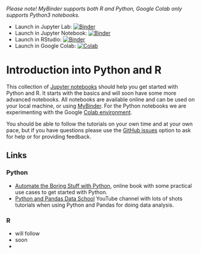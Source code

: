 *Please note! MyBinder supports both R and Python, Google Colab only supports Python3 notebooks.*

 - Launch in Jupyter Lab: [![Binder](https://mybinder.org/badge_logo.svg)](https://mybinder.org/v2/gh/leidenuniv-lacdr-abs/intro-python-and-r.git/master?urlpath=lab)
 - Launch in Jupyter Notebook: [![Binder](https://mybinder.org/badge_logo.svg)](https://mybinder.org/v2/gh/leidenuniv-lacdr-abs/intro-python-and-r.git/master) 
 - Launch in RStudio: [![Binder](https://mybinder.org/badge_logo.svg)](https://mybinder.org/v2/gh/leidenuniv-lacdr-abs/intro-python-and-r.git/master?urlpath=rstudio)
 - Launch in Google Colab: [![Colab](https://colab.research.google.com/assets/colab-badge.svg)](https://colab.research.google.com/github/leidenuniv-lacdr-abs/intro-python-and-r/blob/master/Python/Basics.ipynb) 

# Introduction into Python and R

This collection of [Jupyter notebooks](https://realpython.com/jupyter-notebook-introduction/) should help you get started with Python and R. It starts with the basics and will soon have some more advanced notebooks. All notebooks are available online and can be used on your local machine, or using [MyBinder](https://mybinder.org/v2/gh/leidenuniv-lacdr-abs/intro-python-and-r.git/master). For the Python notebooks we are experimenting with the Google [Colab environment](https://colab.research.google.com/github/leidenuniv-lacdr-abs/intro-python-and-r/blob/master/Python/Basics.ipynb).

You should be able to follow the tutorials on your own time and at your own pace, but if you have questions please use the [GitHub issues](https://github.com/leidenuniv-lacdr-abs/intro-python-and-r/issues) option to ask for help or for providing feedback.

## Links

### Python

* [Automate the Boring Stuff with Python](https://automatetheboringstuff.com/), online book with some practical use cases to get started with Python.
* [Python and Pandas Data School](https://www.youtube.com/user/dataschool/videos) YouTube channel with lots of shots tutorials when using Python and Pandas for doing data analysis.

### R

* will follow	
* soon
* 


